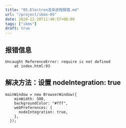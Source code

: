 ```yaml
---
title: "05.Electron渲染进程报错.md"
url: "/project/ikms-05"
date: 2020-12-20T11:40:57+08:00
tags: ["ikms"]
draft: true
---
```


## 报错信息

```
Uncaught ReferenceError: require is not defined
    at index.html:93
```

## 解决方法：设置 nodeIntegration: true

```
mainWindow = new BrowserWindow({
    minWidth: 300,
    backgroundColor: "#fff",
    webPreferences: {
      nodeIntegration: true,
    },
  });
```